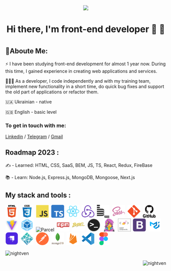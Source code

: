 <div id="header" align="center">
  <img src="https://media.giphy.com/media/4KzpjLvJjJknJ5Xuak/giphy.gif" width="100"/>
</div>
<h1 align="center">Hi there, I'm front-end developer 🤝 🤙<h1>

<h2>💁Aboute Me:</h2>
<div>
  <p>⚡️ I have been studying front-end development for almost 1 year now. During this time, I gained experience in creating web applications and services.</p>
  <p>👩🏼‍💻 As a developer, I code independently and with my training team, implement new functionality in a short time, do quick bug fixes and support the old part of applications or refactor them.</p>
<p>🇺🇦 Ukrainian - native</p>
<p>🇬🇧 English - basic level</p>
</div>

<h3 align="left">To get in touch with me:</h3>
<p align="left">
 <a href="https://www.linkedin.com/in/vitaliybeyar/)" target="_blank" rel="noreferrer">Linkedin</a> /
 <a href="https://t.me/nightven" target="_blank" rel="noreferrer">Telegram</a> /
 <a href="mailto:vitaliy.beyar@gmail.com" target="_blank" rel="noreferrer">Gmail</a>
</p>


<h2>Roadmap 2023 :</h2>
<p>✍️ - Learned: HTML, CSS, SaaS, BEM, JS, TS, React, Redux, FireBase</p>
<p>📚 - Learn: Node.js, Express.js, MongoDB, Mongoose, Next.js</p>
<h2>My stack and tools :</h2>
<div>
  <img src="./images/html5-original.svg" title="HTML5" alt="HTML5" width="40" height="40"/>&nbsp;
  <img src="./images/css3-original.svg"  title="CSS3" alt="CSS3" width="40" height="40"/>&nbsp;
  <img src="./images/javascript-original.svg"  title="JS" alt="JS" width="40" height="40"/>&nbsp;
  <img src="./images/typescript.png"  title="TS" alt="TS" width="40" height="40"/>&nbsp;
  <img src="./images/react-original.svg"  title="React" alt="React" width="40" height="40"/>&nbsp;
  <img src="./images/redux-original.svg"  title="Redux" alt="Redux" width="40" height="40"/>&nbsp;
  <img src="./images/bem-original.svg" title="Bem" alt="Bem" width="40" height="40"/>&nbsp;
  <img src="./images/sass-original.svg" title="Sass" alt="Sass" width="40" height="40"/>&nbsp;
  <img src="./images/git-original.svg" title="Git" alt="Git" width="40" height="40"/>&nbsp;
  <img src="./images/github-original.svg" title="GitHub"  alt="GitHub" width="40"/>&nbsp;
  <img src="./images/vite-original.png" title="Vite" alt="Vite" width="40" height="40"/>&nbsp;
  <img src="./images/webpack-original.svg" title="Webpack" alt="Webpack" width="40" height="40"/>&nbsp;
  <img src="./images/parcel-original.avif" title="Parcel" alt="Parcel" width="40" height="40"/>&nbsp;
  <img src="./images/npm-original.svg" title="Npm" alt="Npm" width="40" height="40"/>&nbsp;
  <img src="./images/babel-original.svg" title="Babel" alt="Babel" width="40" height="40"/>&nbsp;
  <img src="./images/terminal-original.png" title="Terminal" alt="Terminal" width="40" height="40"/>&nbsp;
  <img src="./images/emotion-original.png" title="Emotion" alt="Emotion" width="40" height="40"/>&nbsp;
  <img src="./images/styled-components.png" title="Styled-components" alt="Styled-components" width="40" height="40"/>&nbsp;
  <img src="./images/bootstrap.png" title="Bootstrap" alt="Bootstrap" width="40" height="40"/>&nbsp;
  <img src="./images/materialUI.png" title="MaterialUI" alt="MaterialUI" width="40" height="40"/>&nbsp;
  <img src="./images/strapi.png" title="Strapi" alt="Strapi" width="40" height="40"/>&nbsp;
  <img src="./images/netlify-original.svg" title="Netlify" alt="Netlify" width="40" height="40"/>&nbsp;
  <img src="./images/postman-original.svg" title="Postman" alt="Postman" width="40" height="40"/>&nbsp;
  <img src="./images/mongodb-original.svg" title="MongoDB" alt="MongoDB" width="40" height="40"/>&nbsp;
  <img src="./images/firebase-original.svg" title="Firebase" alt="Firebase" width="40" height="40"/>&nbsp;
  <img src="./images/vscode-original.svg" title="Visual Studio Code" alt="Visual Studio Code" width="40" height="40"/>&nbsp;
  <img src="./images/figma-original.svg" title="Figma" alt="Figma" width="40" height="40"/>&nbsp;
</div>

<div align="center"> 
  <p>&nbsp;<img align="left" src="https://github-readme-stats.vercel.app/api?username=nightven&show_icons=true&theme=codeSTACKr&title_color=a2208a&text_color=ffffff&locale=en" alt="nightven" /></p>
<p><img align="right" src="https://github-readme-stats.vercel.app/api/top-langs?username=nightven&show_icons=true&theme=codeSTACKr&title_color=a2208a&text_color=ffffff&locale=en&layout=compact" alt="nightven" /></p>
</div>
